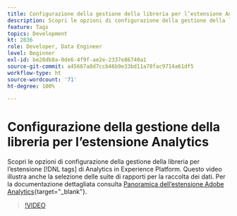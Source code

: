 ```yaml
---
title: Configurazione della gestione della libreria per l’estensione Analytics
description: Scopri le opzioni di configurazione della gestione della libreria per l’estensione  [!DNL tags] di Analytics in Experience Platform. Questo video illustra anche la selezione delle suite di rapporti per la raccolta dei dati.
feature: Tags
topics: Development
kt: 2836
role: Developer, Data Engineer
level: Beginner
exl-id: be28db8a-0de6-4f9f-ae2e-2337e86740a1
source-git-commit: a45667a8d7ccb46b9e33bd11a78fac9714a61df5
workflow-type: ht
source-wordcount: '71'
ht-degree: 100%

---
```


# Configurazione della gestione della libreria per l’estensione Analytics

Scopri le opzioni di configurazione della gestione della libreria per l’estensione [!DNL tags] di Analytics in Experience Platform. Questo video illustra anche la selezione delle suite di rapporti per la raccolta dei dati.  Per la documentazione dettagliata consulta [Panoramica dell’estensione Adobe Analytics](https://experienceleague.adobe.com/docs/experience-platform/tags/extensions/client/analytics/overview.html?lang=it){target="_blank"}.

>[!VIDEO](https://video.tv.adobe.com/v/27092/?quality=12&learn=on)
